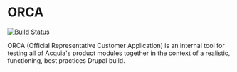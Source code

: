 # ORCA

[![Build Status](https://travis-ci.com/acquia/orca.svg?token=4PCFzKf7h5sERoLxCEJM&branch=master)](https://travis-ci.com/acquia/orca)

ORCA (Official Representative Customer Application) is an internal tool for testing all of Acquia's product modules together in the context of a realistic, functioning, best practices Drupal build.

